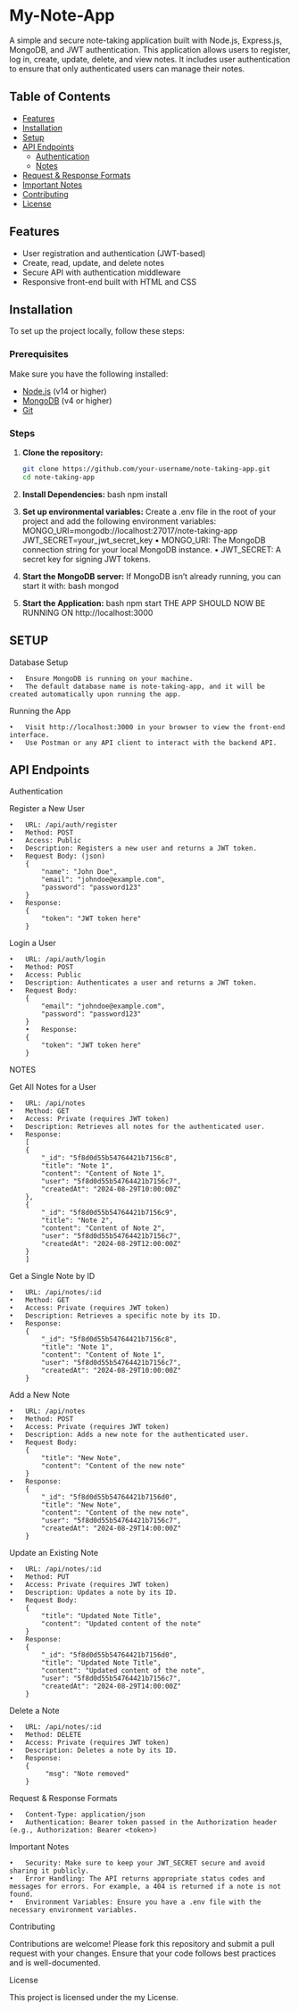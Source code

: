 # My-Note-App

A simple and secure note-taking application built with Node.js, Express.js, MongoDB, and JWT authentication. This application allows users to register, log in, create, update, delete, and view notes. It includes user authentication to ensure that only authenticated users can manage their notes.

## Table of Contents

- [Features](#features)
- [Installation](#installation)
- [Setup](#setup)
- [API Endpoints](#api-endpoints)
  - [Authentication](#authentication)
  - [Notes](#notes)
- [Request & Response Formats](#request--response-formats)
- [Important Notes](#important-notes)
- [Contributing](#contributing)
- [License](#license)

## Features

- User registration and authentication (JWT-based)
- Create, read, update, and delete notes
- Secure API with authentication middleware
- Responsive front-end built with HTML and CSS

## Installation

To set up the project locally, follow these steps:

### Prerequisites

Make sure you have the following installed:

- [Node.js](https://nodejs.org/en/download/) (v14 or higher)
- [MongoDB](https://www.mongodb.com/try/download/community) (v4 or higher)
- [Git](https://git-scm.com/)

### Steps

1. **Clone the repository:**

   ```bash
   git clone https://github.com/your-username/note-taking-app.git
   cd note-taking-app

2. **Install Dependencies:**
    bash
    npm install
3. **Set up environmental variables:**
    Create a .env file in the root of your project and add the following environment variables:
    MONGO_URI=mongodb://localhost:27017/note-taking-app
    JWT_SECRET=your_jwt_secret_key
    •   MONGO_URI: The MongoDB connection string for your local MongoDB instance.
	•	JWT_SECRET: A secret key for signing JWT tokens.
4. **Start the MongoDB server:**
    If MongoDB isn’t already running, you can start it with:
    bash
    mongod
5.  **Start the Application:**
    bash
    npm start
    THE APP SHOULD NOW BE RUNNING ON http://localhost:3000

## SETUP
Database Setup

	•	Ensure MongoDB is running on your machine.
	•	The default database name is note-taking-app, and it will be created automatically upon running the app.

Running the App

	•	Visit http://localhost:3000 in your browser to view the front-end interface.
	•	Use Postman or any API client to interact with the backend API.

## API Endpoints

Authentication

Register a New User

	•	URL: /api/auth/register
	•	Method: POST
	•	Access: Public
	•	Description: Registers a new user and returns a JWT token.
	•	Request Body: (json)
        {
            "name": "John Doe",
            "email": "johndoe@example.com",
            "password": "password123"
        }
    •	Response:
        {
            "token": "JWT token here"
        }

Login a User

	•	URL: /api/auth/login
	•	Method: POST
	•	Access: Public
	•	Description: Authenticates a user and returns a JWT token.
	•	Request Body:
        {
            "email": "johndoe@example.com",
            "password": "password123"
        }
    	•	Response:
        {
            "token": "JWT token here"
        }

NOTES

Get All Notes for a User

	•	URL: /api/notes
	•	Method: GET
	•	Access: Private (requires JWT token)
	•	Description: Retrieves all notes for the authenticated user.
	•	Response:
        [
        {
            "_id": "5f8d0d55b54764421b7156c8",
            "title": "Note 1",
            "content": "Content of Note 1",
            "user": "5f8d0d55b54764421b7156c7",
            "createdAt": "2024-08-29T10:00:00Z"
        },
        {
            "_id": "5f8d0d55b54764421b7156c9",
            "title": "Note 2",
            "content": "Content of Note 2",
            "user": "5f8d0d55b54764421b7156c7",
            "createdAt": "2024-08-29T12:00:00Z"
        }
        ]

Get a Single Note by ID

	•	URL: /api/notes/:id
	•	Method: GET
	•	Access: Private (requires JWT token)
	•	Description: Retrieves a specific note by its ID.
	•	Response:
        {
            "_id": "5f8d0d55b54764421b7156c8",
            "title": "Note 1",
            "content": "Content of Note 1",
            "user": "5f8d0d55b54764421b7156c7",
            "createdAt": "2024-08-29T10:00:00Z"
        }

Add a New Note

	•	URL: /api/notes
	•	Method: POST
	•	Access: Private (requires JWT token)
	•	Description: Adds a new note for the authenticated user.
	•	Request Body:
        {
            "title": "New Note",
            "content": "Content of the new note"
        }
    •	Response:   
        {
            "_id": "5f8d0d55b54764421b7156d0",
            "title": "New Note",
            "content": "Content of the new note",
            "user": "5f8d0d55b54764421b7156c7",
            "createdAt": "2024-08-29T14:00:00Z"
        }

Update an Existing Note

	•	URL: /api/notes/:id
	•	Method: PUT
	•	Access: Private (requires JWT token)
	•	Description: Updates a note by its ID.
	•	Request Body:
        {
            "title": "Updated Note Title",
            "content": "Updated content of the note"
        }
    •	Response:
        {
            "_id": "5f8d0d55b54764421b7156d0",
            "title": "Updated Note Title",
            "content": "Updated content of the note",
            "user": "5f8d0d55b54764421b7156c7",
            "createdAt": "2024-08-29T14:00:00Z"
        }

Delete a Note

	•	URL: /api/notes/:id
	•	Method: DELETE
	•	Access: Private (requires JWT token)
	•	Description: Deletes a note by its ID.
	•	Response:
        {
             "msg": "Note removed"
        }





Request & Response Formats

	•	Content-Type: application/json
	•	Authentication: Bearer token passed in the Authorization header (e.g., Authorization: Bearer <token>)

Important Notes

	•	Security: Make sure to keep your JWT_SECRET secure and avoid sharing it publicly.
	•	Error Handling: The API returns appropriate status codes and messages for errors. For example, a 404 is returned if a note is not found.
	•	Environment Variables: Ensure you have a .env file with the necessary environment variables.

Contributing

Contributions are welcome! Please fork this repository and submit a pull request with your changes. Ensure that your code follows best practices and is well-documented.

License

This project is licensed under the my License.
